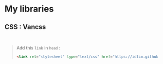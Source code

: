 # My libraries

## CSS : Vancss

<br>

> Add this `link` in `head` :<br>
> ```html
> <link rel="stylesheet" type="text/css" href="https://idtim.github.io/my-libraries/src/css/vancss.css">
> ```